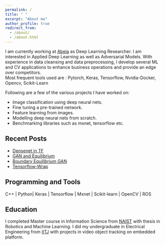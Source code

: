 ```yaml
---
permalink: /
title: " "
excerpt: "About me"
author_profile: true
redirect_from: 
  - /about/
  - /about.html
---
```


I am currently working at [Abeja](http://www.abeja.asia) as Deep Learning Researcher. I am interested in Applied Deep Learning as well as Adversarial Models. With experience in data cleansing and data preprocessing, I develop several ML and CV applications to enhance business operations and provide an edge over competitors.  
Most frequent tools used are : Pytorch, Keras, Tensorflow, Nvidia-Docker, Opencv, Scikit-Learn

Following are a few of the various projects I have worked on:

- Image classification using deep neural nets. 
- Fine tuning a pre-trained network.
- Feature learning from images.
- Modelling deep neural nets from scratch.
- Benchmarking libraries such as mxnet, tensorflow etc.

## Recent Posts
- [Densenet in TF](https://resbyte.github.io/posts/2017/05/tf-densenet/)
- [GAN and Equilibrium](https://resbyte.github.io/posts/2017/04/arora-gen-eqbm-17/)
- [Boundary Equilibrium GAN](https://resbyte.github.io/posts/2017/04/david-began-17/)
- [Tensorflow-Wrap](https://resbyte.github.io/posts/2017/03/tf-wrap/)

## Programming and Tools

C++ | Python| Keras | Tensorflow | Mxnet | Scikit-learn | OpenCV | ROS 


## Education
          
I completed Master course in Information Science from [NAIST](http://www.naist.jp/en/) with thesis in Robotics and Machine Learning. I did my undergraduate in Electrical Engineering from [IITJ](http://www.iitj.ac.in) with projects in video object tracking on embedded platform. 


